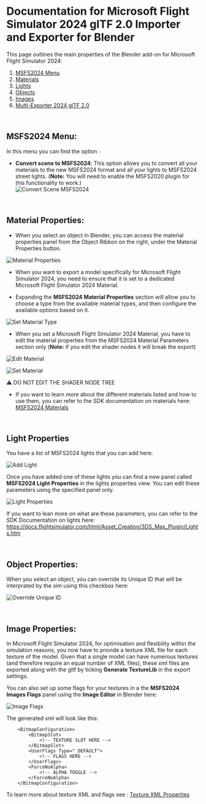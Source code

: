
# **Documentation for Microsoft Flight Simulator 2024 glTF 2.0 Importer and Exporter for Blender**

This page outlines the main properties of the Blender add-on for Microsoft Flight Simulator 2024:
1. [MSFS2024 Menu](#msfs2024-menu)
2. [Materials](#material-properties)  
3. [Lights](#light-properties)
4. [Objects](#object-properties)
5. [Images](#image-properties)
6. [Multi-Exporter 2024 glTF 2.0](./MULTIEXPORTER.md)

<br>

## **MSFS2024 Menu:**
In this menu you can find the option :
- **Convert scene to MSFS2024**: This option allows you to convert all your materials to the new MSFS2024 format and all your lights to MSFS2024 street lights. (**Note:** You will need to enable the MSFS2020 plugin for this functionality to work.) <br>
![Convert Scene MSFS2024](resources/menu/menu_convert_scene_to_msfs2024.png)

<br>

## **Material Properties:**
- When you select an object in Blender, you can access the material properties panel from the Object Ribbon on the right, under the Material Properties button. 

![Material Properties](resources/materials/material_properties.png)

- When you want to export a model specifically for Microsoft Flight Simulator 2024, you need to ensure that it is set to a dedicated Microsoft Flight Simulator 2024 Material.

- Expanding the **MSFS2024 Material Properties** section will allow you to choose a type from the available material types, and then configure the available options based on it.


![Set Material Type](resources/materials/select_material_type.png)

- When you set a Microsoft Flight Simulator 2024 Material, you have to edit the material properties from the MSFS2024 Material Parameters section only (**Note:** if you edit the shader nodes it will break the export)

![Edit Material](resources/materials/edit_material_prop.png)

![Set Material](resources/materials/material_shader_graph.png)

:warning: DO NOT EDIT THE SHADER NODE TREE

- If you want to learn more about the different materials listed and how to use them, you can refer to the SDK documentation on materials here: [MSFS2024 Materials](https://docs.flightsimulator.com/msfs2024/html/3_Models_And_Textures/Textures/Materials/FlightSim_Materials.htm)

<br>

## **Light Properties**

You have a list of MSFS2024 lights that you can add here:

![Add Light](resources/lights/add_lights.png)

Once you have added one of these lights you can find a new panel called **MSFS2024 Light Properties** in the lights properties view. You can edit these parameters using the specified panel only.

![Light Properties](resources/lights/lights_prop.png)

If you want to lean more on what are these parameters, you can refer to the SDK Documentation on lights here: https://docs.flightsimulator.com/html/Asset_Creation/3DS_Max_Plugin/Lights.htm

<br>

## **Object Properties:**
When you select an object, you can override its Unique ID that will be interprated by the sim using this checkbox here:

![Override Unique ID](resources/objects/objects_prop.png)

<br>

## **Image Properties:**
In Microsoft Flight Simulator 2024, for optimisation and flexibility within the simulation reasons, you now have to provide a texture XML file for each texture of the model. Given that a single model can have numerous textures (and therefore require an equal number of XML files), these xml files are exported along  with the gltf by ticking **Generate TextureLib** in the export settings.

You can also set up some flags for your textures in a the **MSFS2024 Images Flags** panel using the **Image Editor** in Blender here:

![Image Flags](resources/images/image_flags_msfs2024_panel.png)

The generated xml will look like this:
```
    <BitmapConfiguration>
        <BitmapSlot>
            <!-- TEXTURE SLOT HERE -->
        </BitmapSlot>
        <UserFlags Type="_DEFAULT">
            <!-- FLAGS HERE -->
        </UserFlags>
        <ForceNoAlpha>
            <!-- ALPHA TOGGLE -->
        </ForceNoAlpha>
    </BitmapConfiguration>
```

To learn more about texture XML and flags see : [Texture XML Properties](https://docs.flightsimulator.com/msfs2024/html/5_Content_Configuration/Textures/Texture_XML_Properties.htm) 
